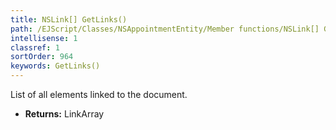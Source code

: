 ```yaml
---
title: NSLink[] GetLinks()
path: /EJScript/Classes/NSAppointmentEntity/Member functions/NSLink[] GetLinks()
intellisense: 1
classref: 1
sortOrder: 964
keywords: GetLinks()
---
```



List of all elements linked to the document.



* **Returns:** LinkArray


